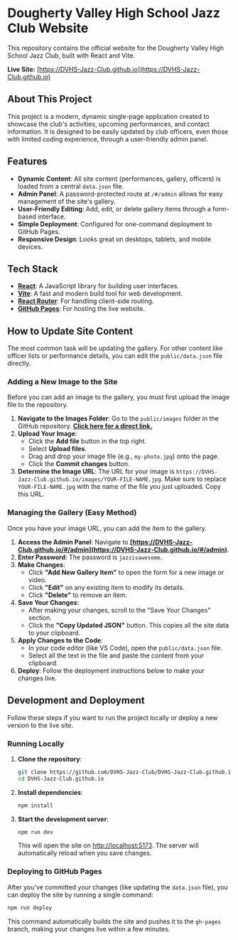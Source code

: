 # Dougherty Valley High School Jazz Club Website

This repository contains the official website for the Dougherty Valley High School Jazz Club, built with React and Vite.

**Live Site:** [https://DVHS-Jazz-Club.github.io](https://DVHS-Jazz-Club.github.io)

## About This Project

This project is a modern, dynamic single-page application created to showcase the club's activities, upcoming performances, and contact information. It is designed to be easily updated by club officers, even those with limited coding experience, through a user-friendly admin panel.

## Features

- **Dynamic Content**: All site content (performances, gallery, officers) is loaded from a central `data.json` file.
- **Admin Panel**: A password-protected route at `/#/admin` allows for easy management of the site's gallery.
- **User-Friendly Editing**: Add, edit, or delete gallery items through a form-based interface.
- **Simple Deployment**: Configured for one-command deployment to GitHub Pages.
- **Responsive Design**: Looks great on desktops, tablets, and mobile devices.

## Tech Stack

- **[React](https://react.dev/)**: A JavaScript library for building user interfaces.
- **[Vite](https://vitejs.dev/)**: A fast and modern build tool for web development.
- **[React Router](https://reactrouter.com/)**: For handling client-side routing.
- **[GitHub Pages](https://pages.github.com/)**: For hosting the live website.

## How to Update Site Content

The most common task will be updating the gallery. For other content like officer lists or performance details, you can edit the `public/data.json` file directly.

### Adding a New Image to the Site

Before you can add an image to the gallery, you must first upload the image file to the repository.

1.  **Navigate to the Images Folder**: Go to the `public/images` folder in the GitHub repository. **[Click here for a direct link.](https://github.com/DVHS-Jazz-Club/DVHS-Jazz-Club.github.io/tree/main/public/images)**
2.  **Upload Your Image**:
    - Click the **Add file** button in the top right.
    - Select **Upload files**.
    - Drag and drop your image file (e.g., `my-photo.jpg`) onto the page.
    - Click the **Commit changes** button.
3.  **Determine the Image URL**: The URL for your image is `https://DVHS-Jazz-Club.github.io/images/YOUR-FILE-NAME.jpg`. Make sure to replace `YOUR-FILE-NAME.jpg` with the name of the file you just uploaded. Copy this URL.

### Managing the Gallery (Easy Method)

Once you have your image URL, you can add the item to the gallery.

1.  **Access the Admin Panel**: Navigate to **[https://DVHS-Jazz-Club.github.io/#/admin](https://DVHS-Jazz-Club.github.io/#/admin)**.
2.  **Enter Password**: The password is `jazzisawesome`.
3.  **Make Changes**:
    - Click **"Add New Gallery Item"** to open the form for a new image or video.
    - Click **"Edit"** on any existing item to modify its details.
    - Click **"Delete"** to remove an item.
4.  **Save Your Changes**:
    - After making your changes, scroll to the "Save Your Changes" section.
    - Click the **"Copy Updated JSON"** button. This copies all the site data to your clipboard.
5.  **Apply Changes to the Code**:
    - In your code editor (like VS Code), open the `public/data.json` file.
    - Select all the text in the file and paste the content from your clipboard.
6.  **Deploy**: Follow the deployment instructions below to make your changes live.

## Development and Deployment

Follow these steps if you want to run the project locally or deploy a new version to the live site.

### Running Locally

1.  **Clone the repository**:
    ```sh
    git clone https://github.com/DVHS-Jazz-Club/DVHS-Jazz-Club.github.io.git
    cd DVHS-Jazz-Club.github.io
    ```
2.  **Install dependencies**:
    ```sh
    npm install
    ```
3.  **Start the development server**:
    ```sh
    npm run dev
    ```
    This will open the site on [http://localhost:5173](http://localhost:5173). The server will automatically reload when you save changes.

### Deploying to GitHub Pages

After you've committed your changes (like updating the `data.json` file), you can deploy the site by running a single command:

```sh
npm run deploy
```

This command automatically builds the site and pushes it to the `gh-pages` branch, making your changes live within a few minutes.
